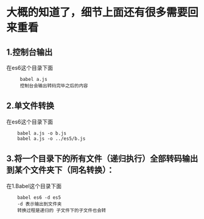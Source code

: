 # 大概的知道了，细节上面还有很多需要回来重看
## 1.控制台输出
在es6这个目录下面
```
     babel a.js
     控制台会输出转码完毕之后的内容
```

## 2.单文件转换
在es6这个目录下面
```
    babel a.js -o b.js
    babel a.js -o ../es5/b.js
```
## 3.将一个目录下的所有文件（递归执行）全部转码输出到某个文件夹下（同名转换）：
在1.Babel这个目录下面

```
    babel es6 -d es5
    -d 表示输出到文件夹
    转换过程是递归的 子文件下的子文件也会转
```

